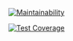 [![Maintainability](https://api.codeclimate.com/v1/badges/e4bc69461b7be0dada31/maintainability)](https://codeclimate.com/github/buba1301/frontend-project-lvl3/maintainability)

[![Test Coverage](https://api.codeclimate.com/v1/badges/e4bc69461b7be0dada31/test_coverage)](https://codeclimate.com/github/buba1301/frontend-project-lvl3/test_coverage)

